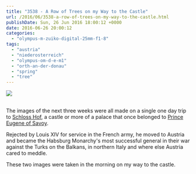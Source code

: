 ```yaml
---
title: "3538 - A Row of Trees on my Way to the Castle"
url: /2016/06/3538-a-row-of-trees-on-my-way-to-the-castle.html
publishDate: Sun, 26 Jun 2016 18:00:12 +0000
date: 2016-06-26 20:00:12
categories: 
  - "olympus-m-zuiko-digital-25mm-f1-8"
tags: 
  - "austria"
  - "niederosterreich"
  - "olympus-om-d-e-m1"
  - "orth-an-der-donau"
  - "spring"
  - "tree"
---
```

<div class="container">
<div class="center"><a target="_blank" href="https://d25zfm9zpd7gm5.cloudfront.net/1200x1200/2016/20160327_095627_lr.jpg"><img class="webfeedsFeaturedVisual" src="https://d25zfm9zpd7gm5.cloudfront.net/0600x0600/2016/20160327_095627_lr.jpg" /></a></div>
</div>
<br />

The images of the next three weeks were all made on a single one day trip to <a href="https://www.schlosshof.at/" target="_blank">Schloss Hof</a>, a castle or more of a palace that once belonged to <a href="https://en.wikipedia.org/wiki/Prince_Eugene_of_Savoy" target="_blank">Prince Eugene of Savoy</a>.

<a target="_blank" href="https://d25zfm9zpd7gm5.cloudfront.net/1200x1200/2016/20160327_095808_lr.jpg"><img style="margin: 0pt 10px 0pt 0px; float: left;" src="https://d25zfm9zpd7gm5.cloudfront.net/0150x0150/2016/20160327_095808_lr.jpg" alt="" border="0" /></a> Rejected by Louis XIV for service in the French army, he moved to Austria and became the Habsburg Monarchy's most successful general in their war against the Turks on the Balkans, in northern Italy and where else Austria cared to meddle.

These two images were taken in the morning on my way to the castle.

